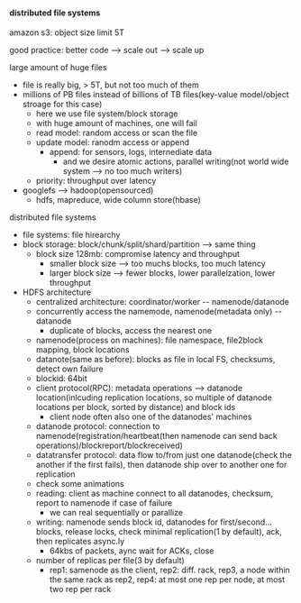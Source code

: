 #### distributed file systems

amazon s3: object size limit 5T

good practice: better code --> scale out --> scale up

large amount of huge files
- file is really big, > 5T, but not too much of them
- millions of PB files instead of billions of TB files(key-value model/object stroage for this case)
  - here we use file system/block storage
  - with huge amount of machines, one will fail
  - read model: random access or scan the file
  - update model: ranodm access or append
    - append: for sensors, logs, internediate data
      - and we desire atomic actions, parallel writing(not world wide system --> no too much writers)
  - priority: throughput over latency
- googlefs --> hadoop(opensourced)
  - hdfs, mapreduce, wide column store(hbase)
  
distributed file systems
- file systems: file hirearchy
- block storage: block/chunk/split/shard/partition --> same thing
  - block size 128mb: compromise latency and throughput
    - smaller block size --> too muchs blocks, too much latency
    - larger block size --> fewer blocks, lower parallelzation, lower throughput
- HDFS architecture
  - centralized architecture: coordinator/worker -- namenode/datanode
  - concurrently access the namemode, namenode(metadata only) -- datanode
    - duplicate of blocks, access the nearest one
  - namenode(process on machines): file namespace, file2block mapping, block locations
  - datanote(same as before): blocks as file in local FS, checksums, detect own failure
  - blockid: 64bit
  - client protocol(RPC): metadata operations --> datanode location(inlcuding replication locations, so multiple of datanode locations per block, sorted by distance) and block ids
    - client node often also one of the datanodes' machines
  - datanode protocol: connection to namenode(registration/heartbeat(then namenode can send back operations)/blockreport/blockreceived)
  - datatransfer protocol: data flow to/from just one datanode(check the another if the first fails), then datanode ship over to another one for replication
  - check some animations
  - reading: client as machine connect to all datanodes, checksum, report to namenode if case of failure
    - we can real sequentially or parallize
  - writing: namenode sends block id, datanodes for first/second... blocks, release locks, check minimal replication(1 by default), ack, then replicates async.ly
    - 64kbs of packets, aync wait for ACKs, close
  - number of replicas per file(3 by default)
    - rep1: samenode as the client, rep2: diff. rack, rep3, a node within the same rack as rep2, rep4: at most one rep per node, at most two rep per rack